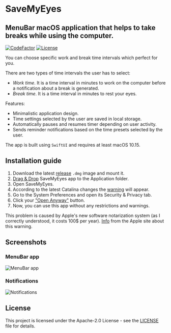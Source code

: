 # SaveMyEyes

## MenuBar macOS application that helps to take breaks while using the computer.
[![CodeFactor](https://www.codefactor.io/repository/github/masich/savemyeyes/badge)](https://www.codefactor.io/repository/github/masich/savemyeyes)
[![License](https://img.shields.io/badge/License-Apache%202.0-blue.svg)](LICENSE)

You can choose specific work and break time intervals which perfect for you.

There are two types of time intervals the user has to select:
* *Work time*. It is a time interval in minutes to work on the computer before a notification about a break is generated.
* *Break time*. It is a time interval in minutes to rest your eyes.

Features:
* Minimalistic application design.
* Time settings selected by the user are saved in local storage.
* Automatically pauses and resumes timer depending on user activity.
* Sends reminder notifications based on the time presets selected by the user.

The app is built using ```SwiftUI``` and requires at least macOS 10.15.

## Installation guide
1. Download the latest [release](https://github.com/masich/SaveMyEyes/releases/) ```.dmg``` image and mount it.
2. [Drag & Drop](Images/Readme/Installation/Drag&Drop.png) SaveMyEyes app to the Application folder.
3. Open SaveMyEyes.
4. According to the latest Catalina changes the [warning](Images/Readme/Installation/Warning.png) will appear.
5. Go to the System Preferences and open its Security & Privacy tab.
6. Click your ["Open Anyway"](Images/Readme/Installation/Security.png) button.
7. Now, you can use this app without any restrictions and warnings.

This problem is caused by Apple's new software notarization system (as I correctly understood, it costs 100$ per year).
[Info](https://support.apple.com/en-us/HT202491) from the Apple site about this warning.

## Screenshots
### MenuBar app
![MenuBar app](Images/Readme/Screenshots/MenuAppScreenshot.png)

### Notifications
![Notifications](Images/Readme/Screenshots/NotificationsScreenshot.png)

## License

This project is licensed under the Apache-2.0 License - see the [LICENSE](LICENSE) file for details.
